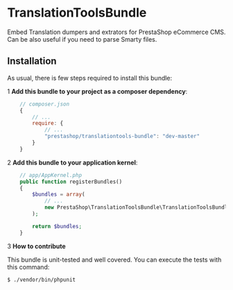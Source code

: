 # TranslationToolsBundle

Embed Translation dumpers and extrators for PrestaShop eCommerce CMS.
Can be also useful if you need to parse Smarty files.

## Installation

As usual, there is few steps required to install this bundle:

1 **Add this bundle to your project as a composer dependency**:

```javascript
    // composer.json
    {
        // ...
        require: {
            // ...
            "prestashop/translationtools-bundle": "dev-master"
        }
    }
```

2 **Add this bundle to your application kernel**:

```php
    // app/AppKernel.php
    public function registerBundles()
    {
        $bundles = array(
            // ...
            new PrestaShop\TranslationToolsBundle\TranslationToolsBundle(),
        );

        return $bundles;
    }
```

3 **How to contribute**

This bundle is unit-tested and well covered.
You can execute the tests with this command:

```bash
$ ./vendor/bin/phpunit
```

